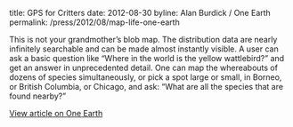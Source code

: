 title: GPS for Critters
date: 2012-08-30
byline: Alan Burdick / One Earth
permalink: /press/2012/08/map-life-one-earth


This is not your grandmother’s blob map. The distribution data are nearly infinitely searchable and can be made almost instantly visible. A user can ask a basic question like “Where in the world is the yellow wattlebird?” and get an answer in unprecedented detail. One can map the whereabouts of dozens of species simultaneously, or pick a spot large or small, in Borneo, or British Columbia, or Chicago, and ask: “What are all the species that are found nearby?”

[View article on One Earth](http://www.onearth.org/article/gps-for-critters)
